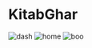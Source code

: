 # KitabGhar

![dash](https://user-images.githubusercontent.com/92255310/153718687-b1c20c9c-d074-4b1f-b5c2-2603f852eacd.JPG)
![home](https://user-images.githubusercontent.com/92255310/153718690-e92fd358-b34b-47ab-818d-fc51a5b66f26.JPG)
![boo](https://user-images.githubusercontent.com/92255310/153718715-09dfb14d-2c18-4b73-ae8b-c2b0bbbf8bb2.JPG)

